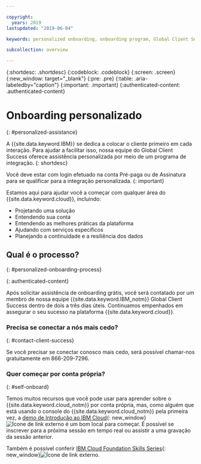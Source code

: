 ```yaml
---

copyright:
  years: 2019
lastupdated: "2019-06-04"

keywords: personalized onboarding, onboarding program, Global Client Success

subcollection: overview

---
```


{:shortdesc: .shortdesc}
{:codeblock: .codeblock}
{:screen: .screen}
{:new_window: target="_blank"}
{:pre: .pre}
{:table: .aria-labeledby="caption"}
{:important: .important}
{:authenticated-content: .authenticated-content}


# Onboarding personalizado
{: #personalized-assistance}

A {{site.data.keyword.IBM}} se dedica a colocar o cliente primeiro em cada interação. Para ajudar a facilitar isso, nossa equipe do Global Client Success oferece assistência personalizada por meio de um programa de integração.
{: shortdesc}

Você deve estar com login efetuado na conta Pré-paga ou de Assinatura para se qualificar para a integração personalizada.
{: important}

Estamos aqui para ajudar você a começar com qualquer área do {{site.data.keyword.cloud}}, incluindo: 
* Projetando uma solução 
* Entendendo sua conta
* Entendendo as melhores práticas da plataforma  
* Ajudando com serviços específicos 
* Planejando a continuidade e a resiliência dos dados

## Qual é o processo?
{: #personalized-onboarding-process}

<div class="onboarding-ub">
  <div class="ub-widget" style="display: flex;">
    <div ub-in-page="5cbe76490f72eb04484f31e8"></div>
  </div>
</div>
{: authenticated-content}

Após solicitar assistência de onboarding grátis, você será contatado por um membro de nossa equipe {{site.data.keyword.IBM_notm}} Global Client Success dentro de dois a três dias úteis. Continuamos empenhados em assegurar o seu sucesso na plataforma {{site.data.keyword.cloud}}. 

### Precisa se conectar a nós mais cedo?
{: #contact-client-success}

Se você precisar se conectar conosco mais cedo, será possível chamar-nos gratuitamente em 866-209-7296.

### Quer começar por conta própria?
{: #self-onboard}

Temos muitos recursos que você pode usar para aprender sobre o {{site.data.keyword.cloud_notm}} por conta própria, mas, como alguém que está usando o console do {{site.data.keyword.cloud_notm}} pela primeira vez, a [demo de Introdução ao IBM Cloud](https://register.gotowebinar.com/rt/5902701065204820738){: new_window}![Ícone de link externo](../icons/launch-glyph.svg "Ícone de link externo") é um bom local para começar. É possível se inscrever para a próxima sessão em tempo real ou assistir a uma gravação da sessão anterior. 

Também é possível conferir [IBM Cloud Foundation Skills Series](https://www.youtube.com/playlist?list=PLmesOgYt3nKCfsXqx-A5k1bP7t146U4rz){: new_window}![Ícone de link externo](../icons/launch-glyph.svg "Ícone de link externo").
